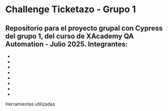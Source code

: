 # Challenge Ticketazo - Grupo 1

Repositorio para el proyecto grupal con Cypress del grupo 1, del curso de XAcademy QA Automation - Julio 2025.
Integrantes:
-
-
-
-
-
-
-
-
-

Herramientas utilizadas


